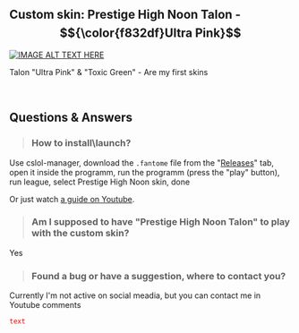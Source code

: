 ## Custom skin: Prestige High Noon Talon - $${\color{f832df}Ultra Pink}$$
[![IMAGE ALT TEXT HERE](./readme_picture.png)](https://www.youtube.com/watch?v=hdWnTyzXnX8)

Talon "Ultra Pink" & "Toxic Green" - Are my first skins

<br/>

## **Questions & Answers**
> ### How to install\launch? 

Use cslol-manager, download the ```.fantome``` file from the "[Releases](https://github.com/BenataOne/Talon.HighNoon.Prestige.UltraPink/releases)" tab, open it inside the programm, run the programm (press the "play" button), run league, select Prestige High Noon skin, done

 Or just watch [a guide on Youtube](https://www.youtube.com/results?search_query=lol+how+to+install+custom+skins).
<br/>

> ### Am I supposed to have "Prestige High Noon Talon" to play with the custom skin?

Yes
<br/>

> ### Found a bug or have a suggestion, where to contact you?

Currently I'm not active on social meadia, but you can contact me in Youtube comments 
<br/>

<code style="color:red">text</code>
